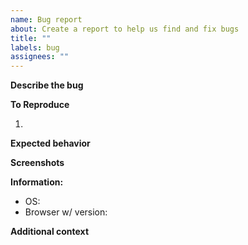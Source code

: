 ```yaml
---
name: Bug report
about: Create a report to help us find and fix bugs
title: ""
labels: bug
assignees: ""
---
```


**Describe the bug**

<!-- A clear and concise description of what the bug is. -->

**To Reproduce**

<!-- Steps to reproduce the behavior: -->

1.

**Expected behavior**

<!-- A clear and concise description of what you expected to happen. -->

**Screenshots**

<!-- If applicable, add screenshots to help explain your problem. -->

**Information:**

- OS: <!-- [e.g. Windows] -->
- Browser w/ version: <!-- [e.g. Firefox 82.0b2] -->

**Additional context**

<!-- Add any other context about the problem here. -->
